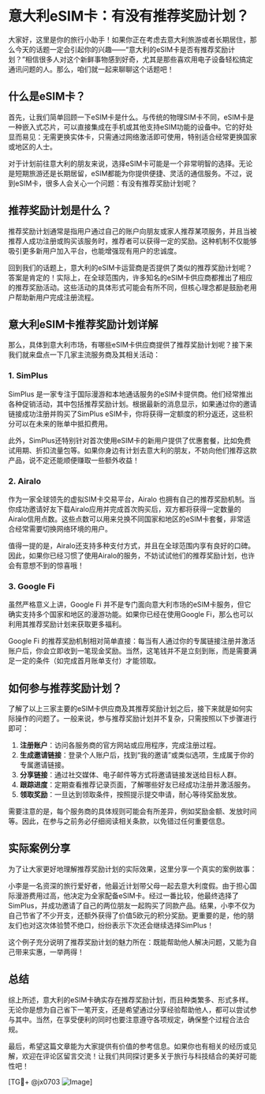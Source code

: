 # 意大利eSIM卡：有没有推荐奖励计划？

大家好，这里是你的旅行小助手！如果你正在考虑去意大利旅游或者长期居住，那么今天的话题一定会引起你的兴趣——“意大利的eSIM卡是否有推荐奖励计划？”相信很多人对这个新鲜事物感到好奇，尤其是那些喜欢用电子设备轻松搞定通讯问题的人。那么，咱们就一起来聊聊这个话题吧！

## 什么是eSIM卡？

首先，让我们简单回顾一下eSIM卡是什么。与传统的物理SIM卡不同，eSIM卡是一种嵌入式芯片，可以直接集成在手机或其他支持eSIM功能的设备中。它的好处显而易见：无需更换实体卡，只需通过网络激活即可使用，特别适合经常更换国家或地区的人士。

对于计划前往意大利的朋友来说，选择eSIM卡可能是一个非常明智的选择。无论是短期旅游还是长期居留，eSIM都能为你提供便捷、灵活的通信服务。不过，说到eSIM卡，很多人会关心一个问题：有没有推荐奖励计划呢？

## 推荐奖励计划是什么？

推荐奖励计划通常是指用户通过自己的账户向朋友或家人推荐某项服务，并且当被推荐人成功注册或购买该服务时，推荐者可以获得一定的奖励。这种机制不仅能够吸引更多新用户加入平台，也能增强现有用户的忠诚度。

回到我们的话题上，意大利的eSIM卡运营商是否提供了类似的推荐奖励计划呢？答案是肯定的！实际上，在全球范围内，许多知名的eSIM卡供应商都推出了相应的推荐奖励活动。这些活动的具体形式可能会有所不同，但核心理念都是鼓励老用户帮助新用户完成注册流程。

## 意大利eSIM卡推荐奖励计划详解

那么，具体到意大利市场，有哪些eSIM卡供应商提供了推荐奖励计划呢？接下来我们就来盘点一下几家主流服务商及其相关活动：

### 1. **SimPlus**
SimPlus 是一家专注于国际漫游和本地通话服务的eSIM卡提供商。他们经常推出各种促销活动，其中包括推荐奖励计划。根据最新的消息显示，如果通过你的邀请链接成功注册并购买了SimPlus eSIM卡，你将获得一定额度的积分返还，这些积分可以在未来的账单中抵扣费用。

此外，SimPlus还特别针对首次使用eSIM卡的新用户提供了优惠套餐，比如免费试用期、折扣流量包等。如果你身边有计划去意大利的朋友，不妨向他们推荐这款产品，说不定还能顺便赚取一些额外收益！

### 2. **Airalo**
作为一家全球领先的虚拟SIM卡交易平台，Airalo 也拥有自己的推荐奖励机制。当你成功邀请好友下载Airalo应用并完成首次购买后，双方都将获得一定数量的Airalo信用点数。这些点数可以用来兑换不同国家和地区的eSIM卡套餐，非常适合经常需要切换网络环境的用户。

值得一提的是，Airalo还支持多种支付方式，并且在全球范围内享有良好的口碑。因此，如果你已经习惯了使用Airalo的服务，不妨试试他们的推荐奖励计划，也许会有意想不到的惊喜哦！

### 3. **Google Fi**
虽然严格意义上讲，Google Fi 并不是专门面向意大利市场的eSIM卡服务，但它确实支持多个国家和地区的漫游功能。如果你已经在使用Google Fi，那么也可以利用其推荐奖励计划来获取更多福利。

Google Fi 的推荐奖励机制相对简单直接：每当有人通过你的专属链接注册并激活账户后，你会立即收到一笔现金奖励。当然，这笔钱并不是立刻到账，而是需要满足一定的条件（如完成首月账单支付）才能领取。

## 如何参与推荐奖励计划？

了解了以上三家主要的eSIM卡供应商及其推荐奖励计划之后，接下来就是如何实际操作的问题了。一般来说，参与推荐奖励计划并不复杂，只需按照以下步骤进行即可：

1. **注册账户**：访问各服务商的官方网站或应用程序，完成注册过程。
2. **生成邀请链接**：登录个人账户后，找到“我的邀请”或类似选项，生成属于你的专属邀请链接。
3. **分享链接**：通过社交媒体、电子邮件等方式将邀请链接发送给目标人群。
4. **跟踪进度**：定期查看推荐记录页面，了解哪些好友已经成功注册并激活服务。
5. **领取奖励**：一旦达到领取条件，按照提示提交申请，耐心等待奖励发放。

需要注意的是，每个服务商的具体规则可能会有所差异，例如奖励金额、发放时间等。因此，在参与之前务必仔细阅读相关条款，以免错过任何重要信息。

## 实际案例分享

为了让大家更好地理解推荐奖励计划的实际效果，这里分享一个真实的案例故事：

小李是一名资深的旅行爱好者，他最近计划带父母一起去意大利度假。由于担心国际漫游费用过高，他决定为全家配备eSIM卡。经过一番比较，他最终选择了SimPlus，并成功邀请了自己的两位朋友一起购买了同款产品。结果，小李不仅为自己节省了不少开支，还额外获得了价值5欧元的积分奖励。更重要的是，他的朋友们也对这次体验赞不绝口，纷纷表示下次还会继续选择SimPlus！

这个例子充分说明了推荐奖励计划的魅力所在：既能帮助他人解决问题，又能为自己带来实惠，一举两得！

## 总结

综上所述，意大利的eSIM卡确实存在推荐奖励计划，而且种类繁多、形式多样。无论你是想为自己省下一笔开支，还是希望通过分享经验帮助他人，都可以尝试参与其中。当然，在享受便利的同时也要注意遵守各项规定，确保整个过程合法合规。

最后，希望这篇文章能为大家提供有价值的参考信息。如果你也有相关的经历或见解，欢迎在评论区留言交流！让我们共同探讨更多关于旅行与科技结合的美好可能性吧！

[TG💪+ @jx0703 ![Image](https://github.com/user-attachments/assets/dbca1d08-cadb-493c-b0ec-ad6f7a83f270)]